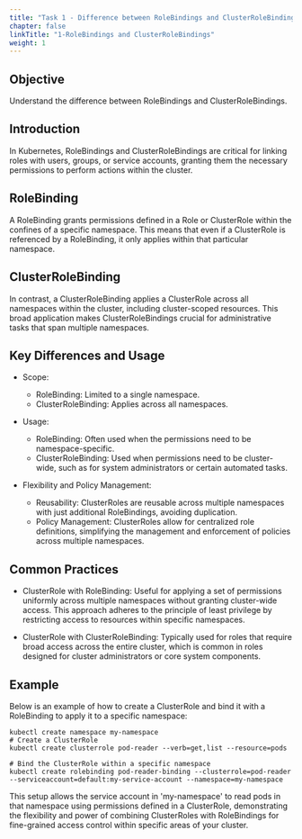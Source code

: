 ```yaml
---
title: "Task 1 - Difference between RoleBindings and ClusterRoleBindings"
chapter: false
linkTitle: "1-RoleBindings and ClusterRoleBindings"
weight: 1
---
```


## Objective

Understand the difference between RoleBindings and ClusterRoleBindings.

## Introduction

In Kubernetes, RoleBindings and ClusterRoleBindings are critical for linking roles with users, groups, or service accounts, granting them the necessary permissions to perform actions within the cluster.

## RoleBinding

A RoleBinding grants permissions defined in a Role or ClusterRole within the confines of a specific namespace. This means that even if a ClusterRole is referenced by a RoleBinding, it only applies within that particular namespace.

## ClusterRoleBinding

In contrast, a ClusterRoleBinding applies a ClusterRole across all namespaces within the cluster, including cluster-scoped resources. This broad application makes ClusterRoleBindings crucial for administrative tasks that span multiple namespaces.

## Key Differences and Usage

- Scope:
  - RoleBinding: Limited to a single namespace.
  - ClusterRoleBinding: Applies across all namespaces.

- Usage:
  - RoleBinding: Often used when the permissions need to be namespace-specific.
  - ClusterRoleBinding: Used when permissions need to be cluster-wide, such as for system administrators or certain automated tasks.

- Flexibility and Policy Management:
  - Reusability: ClusterRoles are reusable across multiple namespaces with just additional RoleBindings, avoiding duplication.
  - Policy Management: ClusterRoles allow for centralized role definitions, simplifying the management and enforcement of policies across multiple namespaces.

## Common Practices

- ClusterRole with RoleBinding: Useful for applying a set of permissions uniformly across multiple namespaces without granting cluster-wide access. This approach adheres to the principle of least privilege by restricting access to resources within specific namespaces.

- ClusterRole with ClusterRoleBinding: Typically used for roles that require broad access across the entire cluster, which is common in roles designed for cluster administrators or core system components.

## Example

Below is an example of how to create a ClusterRole and bind it with a RoleBinding to apply it to a specific namespace:

```
kubectl create namespace my-namespace
# Create a ClusterRole
kubectl create clusterrole pod-reader --verb=get,list --resource=pods

# Bind the ClusterRole within a specific namespace
kubectl create rolebinding pod-reader-binding --clusterrole=pod-reader --serviceaccount=default:my-service-account --namespace=my-namespace
```

This setup allows the service account in 'my-namespace' to read pods in that namespace using permissions defined in a ClusterRole, demonstrating the flexibility and power of combining ClusterRoles with RoleBindings for fine-grained access control within specific areas of your cluster.

